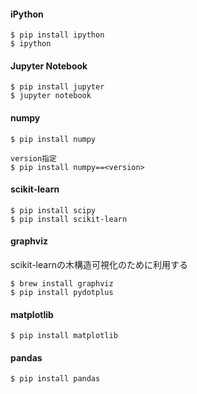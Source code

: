 #### iPython 

```
$ pip install ipython
$ ipython
```
  
#### Jupyter Notebook

```
$ pip install jupyter
$ jupyter notebook
```
  
#### numpy

```
$ pip install numpy

version指定
$ pip install numpy==<version>
```

#### scikit-learn

```
$ pip install scipy
$ pip install scikit-learn
```

#### graphviz
scikit-learnの木構造可視化のために利用する

```
$ brew install graphviz
$ pip install pydotplus
```

#### matplotlib

```
$ pip install matplotlib
```

#### pandas

```
$ pip install pandas
```
